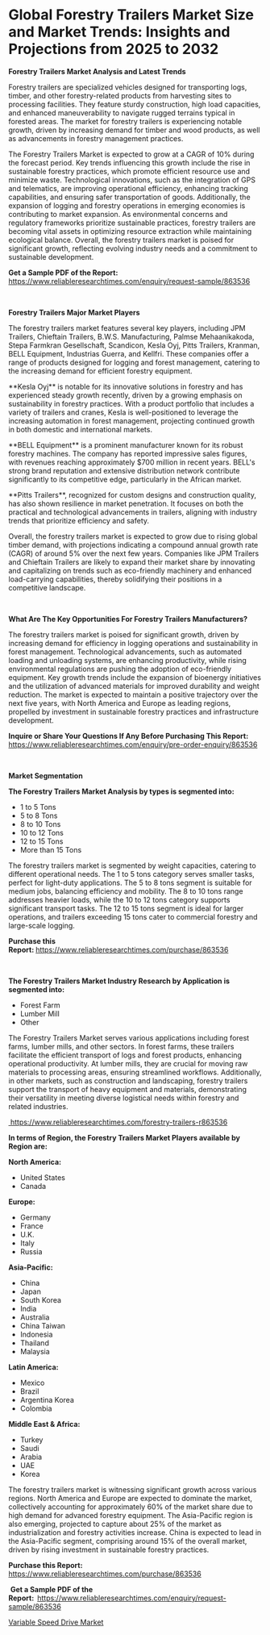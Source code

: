 <p><h1>Global Forestry Trailers Market Size and Market Trends: Insights and Projections from 2025 to 2032</h1></p><p><strong>Forestry Trailers Market Analysis and Latest Trends</strong></p>
<p><p>Forestry trailers are specialized vehicles designed for transporting logs, timber, and other forestry-related products from harvesting sites to processing facilities. They feature sturdy construction, high load capacities, and enhanced maneuverability to navigate rugged terrains typical in forested areas. The market for forestry trailers is experiencing notable growth, driven by increasing demand for timber and wood products, as well as advancements in forestry management practices.</p><p>The Forestry Trailers Market is expected to grow at a CAGR of 10% during the forecast period. Key trends influencing this growth include the rise in sustainable forestry practices, which promote efficient resource use and minimize waste. Technological innovations, such as the integration of GPS and telematics, are improving operational efficiency, enhancing tracking capabilities, and ensuring safer transportation of goods. Additionally, the expansion of logging and forestry operations in emerging economies is contributing to market expansion. As environmental concerns and regulatory frameworks prioritize sustainable practices, forestry trailers are becoming vital assets in optimizing resource extraction while maintaining ecological balance. Overall, the forestry trailers market is poised for significant growth, reflecting evolving industry needs and a commitment to sustainable development.</p></p>
<p><strong>Get a Sample PDF of the Report:&nbsp;</strong> <a href="https://www.reliableresearchtimes.com/enquiry/request-sample/863536?utm_campaign=2189&utm_medium=2&utm_source=Github&utm_content=ia&utm_term=19022025&utm_id=forestry-trailers">https://www.reliableresearchtimes.com/enquiry/request-sample/863536</a></p>
<p>&nbsp;</p>
<p><strong>Forestry Trailers Major Market Players</strong></p>
<p><p>The forestry trailers market features several key players, including JPM Trailers, Chieftain Trailers, B.W.S. Manufacturing, Palmse Mehaanikakoda, Stepa Farmkran Gesellschaft, Scandicon, Kesla Oyj, Pitts Trailers, Kranman, BELL Equipment, Industrias Guerra, and Kellfri. These companies offer a range of products designed for logging and forest management, catering to the increasing demand for efficient forestry equipment.</p><p>**Kesla Oyj** is notable for its innovative solutions in forestry and has experienced steady growth recently, driven by a growing emphasis on sustainability in forestry practices. With a product portfolio that includes a variety of trailers and cranes, Kesla is well-positioned to leverage the increasing automation in forest management, projecting continued growth in both domestic and international markets.</p><p>**BELL Equipment** is a prominent manufacturer known for its robust forestry machines. The company has reported impressive sales figures, with revenues reaching approximately $700 million in recent years. BELL's strong brand reputation and extensive distribution network contribute significantly to its competitive edge, particularly in the African market.</p><p>**Pitts Trailers**, recognized for custom designs and construction quality, has also shown resilience in market penetration. It focuses on both the practical and technological advancements in trailers, aligning with industry trends that prioritize efficiency and safety.</p><p>Overall, the forestry trailers market is expected to grow due to rising global timber demand, with projections indicating a compound annual growth rate (CAGR) of around 5% over the next few years. Companies like JPM Trailers and Chieftain Trailers are likely to expand their market share by innovating and capitalizing on trends such as eco-friendly machinery and enhanced load-carrying capabilities, thereby solidifying their positions in a competitive landscape.</p></p>
<p>&nbsp;</p>
<p><strong>What Are The Key Opportunities For Forestry Trailers Manufacturers?</strong></p>
<p><p>The forestry trailers market is poised for significant growth, driven by increasing demand for efficiency in logging operations and sustainability in forest management. Technological advancements, such as automated loading and unloading systems, are enhancing productivity, while rising environmental regulations are pushing the adoption of eco-friendly equipment. Key growth trends include the expansion of bioenergy initiatives and the utilization of advanced materials for improved durability and weight reduction. The market is expected to maintain a positive trajectory over the next five years, with North America and Europe as leading regions, propelled by investment in sustainable forestry practices and infrastructure development.</p></p>
<p><strong>Inquire or Share Your Questions If Any Before Purchasing This Report:</strong> <a href="https://www.reliableresearchtimes.com/enquiry/pre-order-enquiry/863536?utm_campaign=2189&utm_medium=2&utm_source=Github&utm_content=ia&utm_term=19022025&utm_id=forestry-trailers">https://www.reliableresearchtimes.com/enquiry/pre-order-enquiry/863536</a></p>
<p>&nbsp;</p>
<p><strong>Market Segmentation</strong></p>
<p><strong>The Forestry Trailers Market Analysis by types is segmented into:</strong></p>
<p><ul><li>1 to 5 Tons</li><li>5 to 8 Tons</li><li>8 to 10 Tons</li><li>10 to 12 Tons</li><li>12 to 15 Tons</li><li>More than 15 Tons</li></ul></p>
<p><p>The forestry trailers market is segmented by weight capacities, catering to different operational needs. The 1 to 5 tons category serves smaller tasks, perfect for light-duty applications. The 5 to 8 tons segment is suitable for medium jobs, balancing efficiency and mobility. The 8 to 10 tons range addresses heavier loads, while the 10 to 12 tons category supports significant transport tasks. The 12 to 15 tons segment is ideal for larger operations, and trailers exceeding 15 tons cater to commercial forestry and large-scale logging.</p></p>
<p><strong>Purchase this Report:&nbsp;</strong><a href="https://www.reliableresearchtimes.com/purchase/863536?utm_campaign=2189&utm_medium=2&utm_source=Github&utm_content=ia&utm_term=19022025&utm_id=forestry-trailers">https://www.reliableresearchtimes.com/purchase/863536</a></p>
<p>&nbsp;</p>
<p><strong>The Forestry Trailers Market Industry Research by Application is segmented into:</strong></p>
<p><ul><li>Forest Farm</li><li>Lumber Mill</li><li>Other</li></ul></p>
<p><p>The Forestry Trailers Market serves various applications including forest farms, lumber mills, and other sectors. In forest farms, these trailers facilitate the efficient transport of logs and forest products, enhancing operational productivity. At lumber mills, they are crucial for moving raw materials to processing areas, ensuring streamlined workflows. Additionally, in other markets, such as construction and landscaping, forestry trailers support the transport of heavy equipment and materials, demonstrating their versatility in meeting diverse logistical needs within forestry and related industries.</p></p>
<p><a href="https://www.reliableresearchtimes.com/forestry-trailers-r863536?utm_campaign=2189&utm_medium=2&utm_source=Github&utm_content=ia&utm_term=19022025&utm_id=forestry-trailers">&nbsp;https://www.reliableresearchtimes.com/forestry-trailers-r863536</a></p>
<p><strong>In terms of Region, the Forestry Trailers Market Players available by Region are:</strong></p>
<p>
    <p> <strong> North America: </strong>
        <ul>
            <li>United States</li>
            <li>Canada</li>
        </ul>
        </p> 
    <p> <strong> Europe: </strong>
        <ul>
            <li>Germany</li>
            <li>France</li>
            <li>U.K.</li>
            <li>Italy</li>
            <li>Russia</li>
        </ul>
        </p> 
    <p> <strong> Asia-Pacific: </strong>
        <ul>
            <li>China</li>
            <li>Japan</li>
            <li>South Korea</li>
            <li>India</li>
            <li>Australia</li>
            <li>China Taiwan</li>
            <li>Indonesia</li>
            <li>Thailand</li>
            <li>Malaysia</li>
        </ul>
        </p> 
    <p> <strong> Latin America: </strong>
        <ul>
            <li>Mexico</li>
            <li>Brazil</li>
            <li>Argentina Korea</li>
            <li>Colombia</li>
        </ul>
        </p> 
    <p> <strong> Middle East & Africa: </strong>
        <ul>
            <li>Turkey</li>
            <li>Saudi</li>
            <li>Arabia</li>
            <li>UAE</li>
            <li>Korea</li>
        </ul>
    </p>
    </p>
<p><p>The forestry trailers market is witnessing significant growth across various regions. North America and Europe are expected to dominate the market, collectively accounting for approximately 60% of the market share due to high demand for advanced forestry equipment. The Asia-Pacific region is also emerging, projected to capture about 25% of the market as industrialization and forestry activities increase. China is expected to lead in the Asia-Pacific segment, comprising around 15% of the overall market, driven by rising investment in sustainable forestry practices.</p></p>
<p><strong>Purchase this Report: </strong><a href="https://www.reliableresearchtimes.com/purchase/863536?utm_campaign=2189&utm_medium=2&utm_source=Github&utm_content=ia&utm_term=19022025&utm_id=forestry-trailers">https://www.reliableresearchtimes.com/purchase/863536</a></p>
<p>&nbsp;<strong>Get a Sample PDF of the Report:&nbsp;&nbsp;</strong><a href="https://www.reliableresearchtimes.com/enquiry/request-sample/863536?utm_campaign=2189&utm_medium=2&utm_source=Github&utm_content=ia&utm_term=19022025&utm_id=forestry-trailers">https://www.reliableresearchtimes.com/enquiry/request-sample/863536</a></p>
<p><strong></strong></p>
<p><p><a href="https://github.com/NargisHussain75/Market-Research-Report-List-1/blob/main/variable-speed-drive-market.md?utm_campaign=2189&utm_medium=2&utm_source=Github&utm_content=ia&utm_term=19022025&utm_id=forestry-trailers">Variable Speed Drive Market</a></p></p>